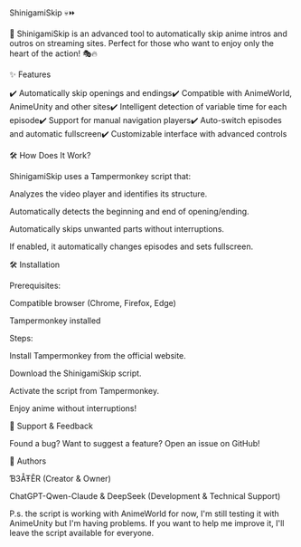ShinigamiSkip 💀⏩

🚀 ShinigamiSkip is an advanced tool to automatically skip anime intros and outros on streaming sites. Perfect for those who want to enjoy only the heart of the action! 🎭🔥

✨ Features

✔️ Automatically skip openings and endings✔️ Compatible with AnimeWorld, AnimeUnity and other sites✔️ Intelligent detection of variable time for each episode✔️ Support for manual navigation players✔️ Auto-switch episodes and automatic fullscreen✔️ Customizable interface with advanced controls

🛠️ How Does It Work?

ShinigamiSkip uses a Tampermonkey script that:

Analyzes the video player and identifies its structure.

Automatically detects the beginning and end of opening/ending.

Automatically skips unwanted parts without interruptions.

If enabled, it automatically changes episodes and sets fullscreen.

🛠️ Installation

Prerequisites:

Compatible browser (Chrome, Firefox, Edge)

Tampermonkey installed

Steps:

Install Tampermonkey from the official website.

Download the ShinigamiSkip script.

Activate the script from Tampermonkey.

Enjoy anime without interruptions!

📢 Support & Feedback

Found a bug? Want to suggest a feature? Open an issue on GitHub!

👑 Authors

Ɓ3ÅŦĔR (Creator & Owner)

ChatGPT-Qwen-Claude & DeepSeek (Development & Technical Support)

P.s. the script is working with AnimeWorld for now, I'm still testing it with AnimeUnity but I'm having problems. If you want to help me improve it, I'll leave the script available for everyone.


